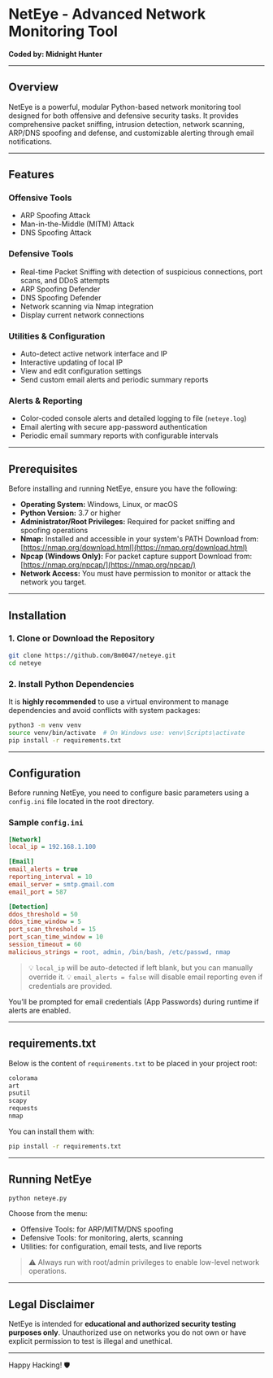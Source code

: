 # NetEye - Advanced Network Monitoring Tool

**Coded by: Midnight Hunter**

-----

## Overview

NetEye is a powerful, modular Python-based network monitoring tool designed for both offensive and defensive security tasks. It provides comprehensive packet sniffing, intrusion detection, network scanning, ARP/DNS spoofing and defense, and customizable alerting through email notifications.

-----

## Features

### Offensive Tools

  * ARP Spoofing Attack
  * Man-in-the-Middle (MITM) Attack
  * DNS Spoofing Attack

### Defensive Tools

  * Real-time Packet Sniffing with detection of suspicious connections, port scans, and DDoS attempts
  * ARP Spoofing Defender
  * DNS Spoofing Defender
  * Network scanning via Nmap integration
  * Display current network connections

### Utilities & Configuration

  * Auto-detect active network interface and IP
  * Interactive updating of local IP
  * View and edit configuration settings
  * Send custom email alerts and periodic summary reports

### Alerts & Reporting

  * Color-coded console alerts and detailed logging to file (`neteye.log`)
  * Email alerting with secure app-password authentication
  * Periodic email summary reports with configurable intervals

-----

## Prerequisites

Before installing and running NetEye, ensure you have the following:

  * **Operating System:** Windows, Linux, or macOS
  * **Python Version:** 3.7 or higher
  * **Administrator/Root Privileges:** Required for packet sniffing and spoofing operations
  * **Nmap:** Installed and accessible in your system's PATH
    Download from: [https://nmap.org/download.html](https://nmap.org/download.html)
  * **Npcap (Windows Only):** For packet capture support
    Download from: [https://nmap.org/npcap/](https://nmap.org/npcap/)
  * **Network Access:** You must have permission to monitor or attack the network you target.

-----

## Installation

### 1\. Clone or Download the Repository

```bash
git clone https://github.com/Bm0047/neteye.git
cd neteye
```

### 2\. Install Python Dependencies

It is **highly recommended** to use a virtual environment to manage dependencies and avoid conflicts with system packages:

```bash
python3 -m venv venv
source venv/bin/activate  # On Windows use: venv\Scripts\activate
pip install -r requirements.txt
```

-----

## Configuration

Before running NetEye, you need to configure basic parameters using a `config.ini` file located in the root directory.

### Sample `config.ini`

```ini
[Network]
local_ip = 192.168.1.100

[Email]
email_alerts = true
reporting_interval = 10
email_server = smtp.gmail.com
email_port = 587

[Detection]
ddos_threshold = 50
ddos_time_window = 5
port_scan_threshold = 15
port_scan_time_window = 10
session_timeout = 60
malicious_strings = root, admin, /bin/bash, /etc/passwd, nmap
```

> 💡 `local_ip` will be auto-detected if left blank, but you can manually override it.
> 💡 `email_alerts = false` will disable email reporting even if credentials are provided.

You’ll be prompted for email credentials (App Passwords) during runtime if alerts are enabled.

-----

## requirements.txt

Below is the content of `requirements.txt` to be placed in your project root:

```txt
colorama
art
psutil
scapy
requests
nmap
```

You can install them with:

```bash
pip install -r requirements.txt
```

-----

## Running NetEye

```bash
python neteye.py
```

Choose from the menu:

  * Offensive Tools: for ARP/MITM/DNS spoofing
  * Defensive Tools: for monitoring, alerts, scanning
  * Utilities: for configuration, email tests, and live reports

> ⚠️ Always run with root/admin privileges to enable low-level network operations.

-----

## Legal Disclaimer

NetEye is intended for **educational and authorized security testing purposes only**. Unauthorized use on networks you do not own or have explicit permission to test is illegal and unethical.

-----

Happy Hacking\! 🛡️

